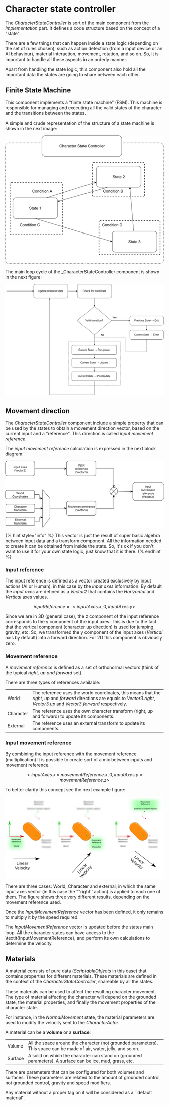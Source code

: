 # Character state controller

The _CharacterStateController_ is sort of the main component from the _Implementation_ part. It defines a code structure based on the concept of a "state".

There are a few things that can happen inside a state logic \(depending on the set of rules chosen\), such as action detection \(from a input device or an AI behaviour\), material interaction, movement, rotation, and so on. So, it is important to handle all these aspects in an orderly manner.

Apart from handling the state logic, this component also hold all the important data the states are going to share between each other.

## Finite State Machine

This component implements a "finite state machine" \(FSM\). This machine is responsible for managing and executing all the valid states of the character and the transitions between the states.

A simple and crude representation of the structure of a state machine is shown in the next image:

![A representation of the state machine.](../../.gitbook/assets/fsm.png)

The main loop cycle of the \_CharacterStateController component is shown in the next figure:

![Main loop of the state controller.](../../.gitbook/assets/fsm_loop.png)

## Movement direction

The _CharacterStateController_ component include a simple property that can be used by the states to obtain a movement direction vector, based on the current input and a "reference". This direction is called _input movement reference_.

The _input movement reference_ calculation is expressed in the next block diagram:

![Input movement reference calculation.](../../.gitbook/assets/movementrefdiagram.png)

{% hint style="info" %}
This vector is just the result of super basic algebra between input data and a transform component. All the information needed to create it can be obtained from inside the state. So, it's ok if you don't want to use it for your own state logic, just know that it is there.
{% endhint %}

### Input reference

The input reference is defined as a vector created exclusively by input actions \(AI or Human\), in this case by the _input axes_ information. By default the _input axes_ are defined as a _Vector2_ that contains the _Horizontal_ and _Vertical_ axes values.

$$ inputReference = < inputAxes.x , 0 , inputAxes.y > $$

Since we are in 3D \(general case\), the z component of the input reference corresponds to the y component of the input axes. This is due to the fact that the vertical component \(character up direction\) is used for jumping, gravity, etc. So, we transformed the y component of the input axes \(_Vertical_ axis by default\) into a forward direction. For 2D this component is obviously zero.

### Movement reference

A _movement reference_ is defined as a set of orthonormal vectors \(think of the typical _right, up and forward_ set\).

There are three types of references available:

|  |  |
| :--- | :--- |
| World  | The reference uses the world coordinates, this means that the _right_, _up_ and _forward_ directions are equals to _Vector3.right_, _Vector3.up_ and _Vector3.forward_ respectively. |
| Character  | The reference uses the own character transform \(right, up and forward\) to update its components. |
| External  | The reference uses an external transform to update its components. |

### Input movement reference

By combining the input reference with the movement reference \(multiplication\) it is possible to create sort of a mix between inputs and movement reference.

$$ < inputAxes.x \times movementReference.x , 0 , inputAxes.y \times movementReference.z> $$

To better clarify this concept see the next example figure:

![](../../.gitbook/assets/movementref.png)

There are three cases: World, Character and external, in which the same input axes vector \(in this case the ""right'' action\) is applied to each one of them. The figure shows three very different results, depending on the movement reference used.

Once the _InputMovementReference_ vector has been defined, it only remains to multiply it by the speed required.

The _InputMovementReference_ vector is updated before the states main loop. All the character states can have access to the \textit{InputMovementReference}, and perform its own calculations to determine the velocity.

## Materials

A material consists of pure data \(_ScriptableObjects_ in this case\) that contains properties for different materials. These materials are defined in the context of the _CharacterStateController_, shareable by all the states.

These materials can be used to affect the resulting character movement. The type of material affecting the character will depend on the grounded state, the material properties, and finally the movement properties of the character state.

For instance, in the _NormalMovement_ state, the material parameters are used to modify the velocity sent to the _CharacterActor_.

A material can be a **volume** or a **surface**:

|  |  |
| :--- | :--- |
| Volume | All the space around the character \(not grounded parameters\). This space can be made of air, water, jelly, and so on. |
| Surface | A solid on which the character can stand on \(grounded parameters\). A surface can be ice, mud, grass, etc. |

There are parameters that can be configured for both volumes and surfaces. These parameters are related to the amount of grounded control, not grounded control, gravity and speed modifiers.

Any material without a proper tag on it will be considered as a \`\`default material''.

## 

